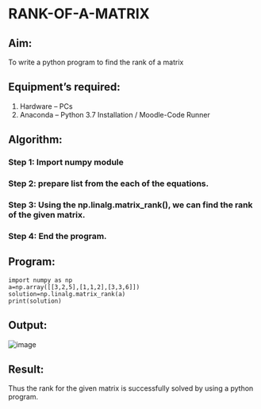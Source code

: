 # RANK-OF-A-MATRIX
## Aim:
To write a python program to find the rank of a matrix
## Equipment’s required:
1. 	Hardware – PCs
2. 	Anaconda – Python 3.7 Installation / Moodle-Code Runner
## Algorithm:
### Step 1: Import numpy module
### Step 2: prepare list from the each of the equations.
### Step 3: Using the np.linalg.matrix_rank(), we can find the rank of the given matrix.
### Step 4: End the program. 
## Program:
```
import numpy as np
a=np.array([[3,2,5],[1,1,2],[3,3,6]])
solution=np.linalg.matrix_rank(a)
print(solution)
```
## Output:
![image](https://github.com/user-attachments/assets/90c5eec8-81b1-4fd3-889f-f3ecf4b7dc78)

## Result:
Thus the rank for the given matrix is successfully solved by  using a python program.

